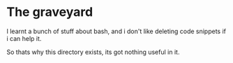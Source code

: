 # The graveyard

I learnt a bunch of stuff about bash, and i don't like deleting code snippets if i can help it.

So thats why this directory exists, its got nothing useful in it.
